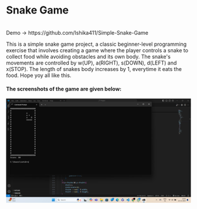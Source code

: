 # Snake Game
<br>
Demo -> https://github.com/Ishika411/Simple-Snake-Game

This is a simple snake game project, a classic beginner-level programming exercise that involves creating a game where the player controls a snake to collect food while avoiding obstacles and its own body. The snake's movements are controlled by w(UP), a(RIGHT), s(DOWN), d(LEFT) and x(STOP). The length of snakes body increases by 1, everytime it eats the food. Hope yoy all like this.

<h4>The screenshots of the game are given below:</h4>

![alt text](https://github.com/Ishika411/Simple-Snake-Game/blob/main/Screenshot%20(23).png)
